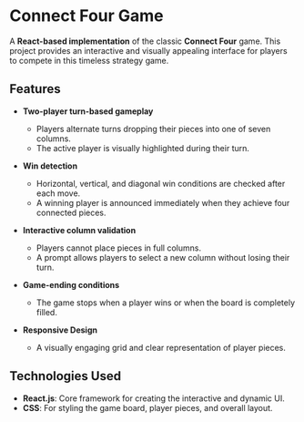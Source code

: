 # Connect Four Game

A **React-based implementation** of the classic **Connect Four** game. This project provides an interactive and visually appealing interface for players to compete in this timeless strategy game.

## Features

- **Two-player turn-based gameplay**
  - Players alternate turns dropping their pieces into one of seven columns.
  - The active player is visually highlighted during their turn.

- **Win detection**
  - Horizontal, vertical, and diagonal win conditions are checked after each move.
  - A winning player is announced immediately when they achieve four connected pieces.

- **Interactive column validation**
  - Players cannot place pieces in full columns.
  - A prompt allows players to select a new column without losing their turn.

- **Game-ending conditions**
  - The game stops when a player wins or when the board is completely filled.

- **Responsive Design**
  - A visually engaging grid and clear representation of player pieces.

## Technologies Used

- **React.js**: Core framework for creating the interactive and dynamic UI.
- **CSS**: For styling the game board, player pieces, and overall layout.
